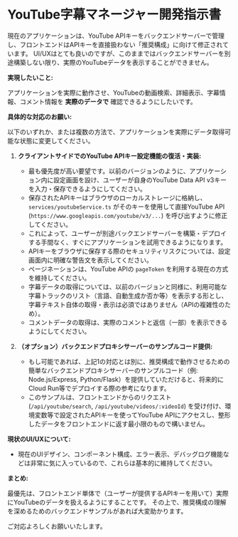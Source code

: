 # YouTube字幕マネージャー開発指示書

現在のアプリケーションは、YouTube APIキーをバックエンドサーバーで管理し、フロントエンドはAPIキーを直接扱わない「推奨構成」に向けて修正されています。
UI/UXはとても良いのですが、このままではバックエンドサーバーを別途構築しない限り、実際のYouTubeデータを表示することができません。

**実現したいこと:**

アプリケーションを実際に動作させ、YouTubeの動画検索、詳細表示、字幕情報、コメント情報を **実際のデータで** 確認できるようにしたいです。

**具体的な対応のお願い:**

以下のいずれか、または複数の方法で、アプリケーションを実際にデータ取得可能な状態に変更してください。

1.  **クライアントサイドでのYouTube APIキー設定機能の復活・実装:**
    *   最も優先度が高い要望です。以前のバージョンのように、アプリケーション内に設定画面を設け、ユーザーが自身のYouTube Data API v3キーを入力・保存できるようにしてください。
    *   保存されたAPIキーはブラウザのローカルストレージに格納し、`services/youtubeService.ts` がそのキーを使用して直接YouTube API (`https://www.googleapis.com/youtube/v3/...`) を呼び出すように修正してください。
    *   これによって、ユーザーが別途バックエンドサーバーを構築・デプロイする手間なく、すぐにアプリケーションを試用できるようになります。
    *   APIキーをブラウザに保存する際のセキュリティリスクについては、設定画面内に明確な警告文を表示してください。
    *   ページネーションは、YouTube APIの `pageToken` を利用する現在の方式を維持してください。
    *   字幕データの取得については、以前のバージョンと同様に、利用可能な字幕トラックのリスト（言語、自動生成か否か等）を表示する形とし、字幕テキスト自体の取得・表示は必須ではありません（APIの複雑性のため）。
    *   コメントデータの取得は、実際のコメントと返信（一部）を表示できるようにしてください。

2.  **（オプション）バックエンドプロキシサーバーのサンプルコード提供:**
    *   もし可能であれば、上記1の対応とは別に、推奨構成で動作させるための簡単なバックエンドプロキシサーバーのサンプルコード（例: Node.js/Express, Python/Flask）を提供していただけると、将来的にCloud Run等でデプロイする際の参考になります。
    *   このサンプルは、フロントエンドからのリクエスト (`/api/youtube/search`, `/api/youtube/videos/:videoId`) を受け付け、環境変数等で設定されたAPIキーを使ってYouTube APIにアクセスし、整形したデータをフロントエンドに返す最小限のもので構いません。

**現状のUI/UXについて:**

*   現在のUIデザイン、コンポーネント構成、エラー表示、デバッグログ機能などは非常に気に入っているので、これらは基本的に維持してください。

**まとめ:**

最優先は、フロントエンド単体で（ユーザーが提供するAPIキーを用いて）実際にYouTubeのデータを扱えるようにすることです。
その上で、推奨構成の理解を深めるためのバックエンドサンプルがあれば大変助かります。

ご対応よろしくお願いいたします。
